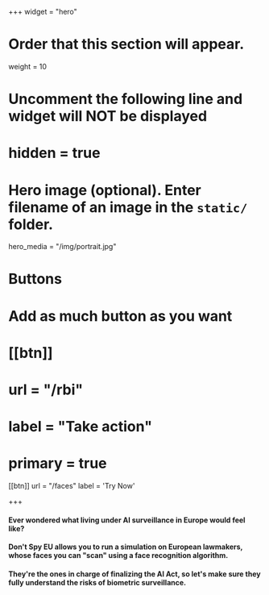 +++
widget = "hero"
# Order that this section will appear.
weight = 10

# Uncomment the following line and widget will NOT be displayed
# hidden = true

# Hero image (optional). Enter filename of an image in the `static/` folder.
hero_media = "/img/portrait.jpg"

# Buttons
# Add as much button as you want

# [[btn]]
#   url = "/rbi"
#   label = "Take action"
#   primary = true

[[btn]]
  url = "/faces"
  label = 'Try Now'

+++

#### Ever wondered what living under AI surveillance in Europe would feel like?

#### Don't Spy EU allows you to run a simulation on European lawmakers, whose faces you can "scan" using a face recognition algorithm.

#### They're the ones in charge of finalizing the AI Act, so let's make sure they fully understand the risks of biometric surveillance.


